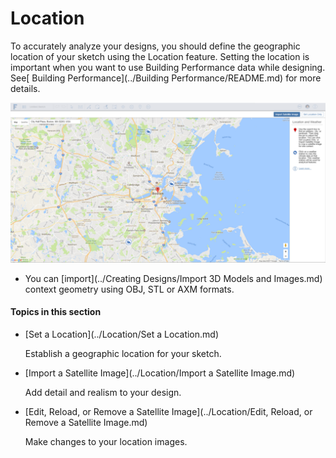 # Location

To accurately analyze your designs, you should define the geographic location of your sketch using the Location feature. Setting the location is important when you want to use Building Performance data while designing. See[ Building Performance](../Building Performance/README.md) for more details.

![](Images/GUID-72455568-7551-4B79-90D7-19A6554419EA-low.png)

* You can [import](../Creating Designs/Import 3D Models and Images.md) context geometry using OBJ, STL or AXM formats.

  

#### Topics in this section

* [Set a Location](../Location/Set a Location.md)
    
    Establish a geographic location for your sketch.
* [Import a Satellite Image](../Location/Import a Satellite Image.md)
    
    Add detail and realism to your design.
* [Edit, Reload, or Remove a Satellite Image](../Location/Edit, Reload, or Remove a Satellite Image.md)
    
    Make changes to your location images.

